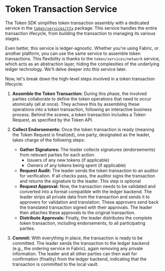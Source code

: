 # Token Transaction Service

The Token SDK simplifies token transaction assembly with a dedicated service in the [`token/services/ttx`](./../../token/services/ttx) package.
This service handles the entire transaction lifecycle, from building the transaction to managing its various stages.

Even better, this service is ledger-agnostic.
Whether you're using Fabric, or another platform, you can use the same service to assemble token transactions.
This flexibility is thanks to the `token/services/network` service, which acts as an abstraction layer, hiding the complexities of the underlying ledger technology.
We'll delve deeper into this service later.

Now, let's break down the high-level steps involved in a token transaction lifecycle:

1. **Assemble the Token Transaction:**
   During this phase, the involved parties collaborate to define the token operations that need to occur atomically (all at once).
   They achieve this by assembling these operations into a token transaction, following an interactive business process.
   Behind the scenes, a token transaction includes a Token Request, as specified by the Token API.

2. **Collect Endorsements:**
   Once the token transaction is ready (meaning the Token Request is finalized), one party, designated as the leader, takes charge of the following steps:

    - **Gather Signatures:** The leader collects signatures (endorsements) from relevant parties for each action:
        - Issuers of any new tokens (if applicable)
        - Owners of any tokens being spent (if applicable)
    - **Request Audit:**
      The leader sends the token transaction to an auditor for verification. If all checks pass, the auditor signs the transaction and returns the signature to the leader.
      This step is optional
    - **Request Approval:** Now, the transaction needs to be validated and converted into a format compatible with the ledger backend. The leader strips all private data from the transaction and sends it to approvers for validation and translation. These approvers send back the translated transaction signed with their approvals. The leader then attaches these approvals to the original transaction.
    - **Distribute Approvals:** Finally, the leader distributes the complete token transaction, including endorsements, to all participating parties.

3. **Commit:** With everything in place, the transaction is ready to be committed. The leader sends the transaction to the ledger backend (e.g., the ordering service in Fabric), again removing any private information. The leader and all other parties can then wait for confirmation (finality) from the ledger backend, indicating that the transaction is committed to the local vault.
